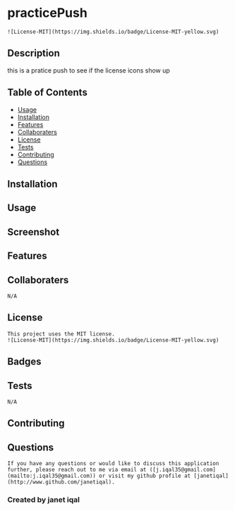 # practicePush
    ![License-MIT](https://img.shields.io/badge/License-MIT-yellow.svg)
 ## Description 
 this is a pratice push to see if the license icons show up

 ## Table of Contents
- [Usage](#usage)
- [Installation](#installation)
- [Features](#features)
- [Collaboraters](#collaboraters)
- [License](#license)
- [Tests](#tests)
- [Contributing](#contributing)
- [Questions](#questions)

## Installation
    
 ## Usage
    
## Screenshot
  
## Features 
    
## Collaboraters
    N/A
## License 
    This project uses the MIT license. 
    ![License-MIT](https://img.shields.io/badge/License-MIT-yellow.svg)
## Badges 
## Tests
    N/A
## Contributing 
    
## Questions
    If you have any questions or would like to discuss this application further, please reach out to me via email at ([j.iqal35@gmail.com](mailto:j.iqal35@gmail.com)) or visit my github profile at [janetiqal](http://www.github.com/janetiqal).

### Created by janet iqal
 
